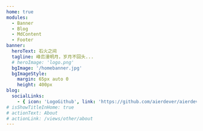```yaml
---
home: true
modules:
  - Banner
  - Blog
  - MdContent
  - Footer
banner:
  heroText: 石火之间
  tagline: 峰峦漫明月，岁月不回头...
  # heroImage: 'logo.png'
  bgImage: '/homebanner.jpg'
  bgImageStyle:
    margin: 65px auto 0
    height: 400px
blog:
  socialLinks:
    - { icon: 'LogoGithub', link: 'https://github.com/aierdever/aierdever.github.io' }
# isShowTitleInHome: true
# actionText: About
# actionLink: /views/other/about
---
```

